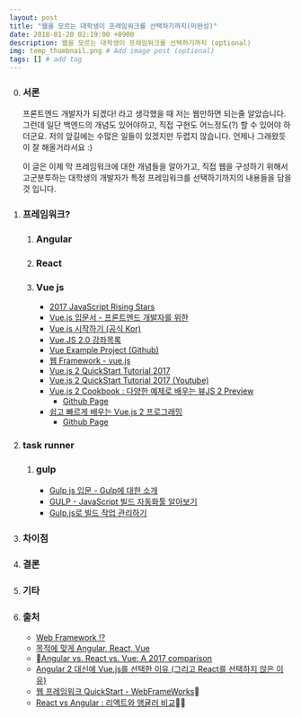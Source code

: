 ```yaml
---
layout: post
title: "웹을 모르는 대학생이 프레임워크를 선택하기까지(미완성)"
date: 2018-01-20 02:19:00 +0900
description: 웹을 모르는 대학생이 프레임워크를 선택하기까지 (optional)
img: temp_thumbnail.png # Add image post (optional)
tags: [] # add tag
---
```


0. ### 서론

      프론트엔드 개발자가 되겠다! 라고 생각했을 때 저는 웹만하면 되는줄 알았습니다. 그런데 일단 백엔드의 개념도 있어야하고, 직접 구현도 어느정도(?) 할 수 있어야 하더군요. 저의 앞길에는 수많은 일들이 있겠지만 두렵지 않습니다. 언제나 그래왔듯이 잘 해올거라서요 :) 

      이 글은 이제 막 프레임워크에 대한 개념들을 알아가고, 직접 웹을 구성하기 위해서 고군분투하는 대학생의 개발자가 특정 프레임워크를 선택하기까지의 내용들을 담을 것 입니다.

1. ### 프레임워크?

      1. ### Angular

      2. ### React

      3. ### Vue js

            - [2017 JavaScript Rising Stars](https://risingstars.js.org/2017/en/)
            - [Vue.js 입문서 - 프론트엔드 개발자를 위한](https://joshua1988.github.io/web_dev/vuejs-tutorial-for-beginner/)
            - [Vue.js 시작하기 (공식 Kor)](https://kr.vuejs.org/v2/guide/index.html)
            - [Vue.JS 2.0 강좌목록](https://velopert.com/vuejs-tutorials)
            - [Vue Example Project (Github)](https://github.com/prograhammer/vue-example-project)
            - [웹 Framework - vue.js](http://webframeworks.kr/getstarted/vue/)
            - [Vue.js 2 QuickStart Tutorial 2017](https://medium.com/codingthesmartway-com-blog/vue-js-2-quickstart-tutorial-2017-246195cfbdd2)
            - [Vue.js 2 QuickStart Tutorial 2017 (Youtube)](https://www.youtube.com/watch?v=0x02_Be0Jq4)
            - [Vue.js 2 Cookbook : 다양한 예제로 배우는 뷰JS 2 Preview](http://www.yes24.com/24/viewer/preview/57671865)
              - [Github Page](https://github.com/PacktPublishing/Vuejs-2-cookbook)
            - [쉽고 빠르게 배우는 Vue.js 2 프로그래밍](http://www.yes24.com/24/goods/44271600?scode=032&OzSrank=3)
              - [Github Page](https://github.com/hootlex/the-majesty-of-vuejs-2)

2. ### task runner

      1. ### gulp

            - [Gulp js 입문 - Gulp에 대한 소개](http://programmingsummaries.tistory.com/356)
            - [GULP - JavaScript 빌드 자동화툴 알아보기](https://velopert.com/1344)
            - [Gulp.js로 빌드 작업 관리하기](https://code.tutsplus.com/ko/tutorials/managing-your-build-tasks-with-gulpjs--net-36910)

3. ### 차이점

4. ### 결론

5. ### 기타

6. ### 출처

      - [Web Framework !?](https://joshua1988.github.io/web-development/translation/why-we-moved-from-angular2-to-vuejs/)
      - [목적에 맞게 Angular, React, Vue](https://www.slideshare.net/GunheeLee2/angular-react-vue)
      - [Angular vs. React vs. Vue: A 2017 comparison](https://medium.com/unicorn-supplies/angular-vs-react-vs-vue-a-2017-comparison-c5c52d620176)
      - [Angular 2 대신에 Vue.js를 선택한 이유 (그리고 React를 선택하지 않은 이유)](https://joshua1988.github.io/web-development/translation/why-we-moved-from-angular2-to-vuejs/)
      - [웹 프레임워크 QuickStart - WebFrameWorks](http://webframeworks.kr/quickstart/)
      - [React vs Angular : 리액트와 앵귤러 비교](http://cyberx.tistory.com/142)

